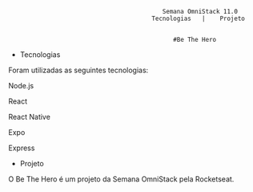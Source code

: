
                                               Semana OmniStack 11.0
                                            Tecnologias   |    Projeto   


                                                  #Be The Hero

* Tecnologias


Foram utilizadas as seguintes tecnologias:

Node.js

React

React Native

Expo

Express


* Projeto


O Be The Hero é um projeto da Semana OmniStack pela Rocketseat.
